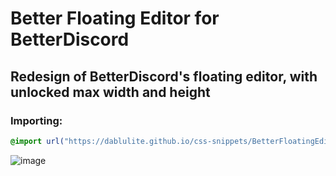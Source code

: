 # Better Floating Editor for BetterDiscord
## Redesign of BetterDiscord's floating editor, with unlocked max width and height

### Importing:
```css
@import url("https://dablulite.github.io/css-snippets/BetterFloatingEditor/import.css");
```
![image](https://github.com/DaBluLite/css-snippets/assets/73998678/dab400e5-c2bf-423d-b6f4-3984c4eb1027)
